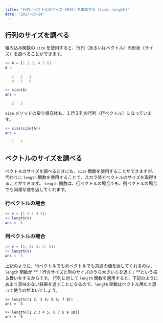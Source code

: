 ```yaml
---
title: "行列／ベクトルのサイズ（形状）を確認する (size、length)"
date: "2017-03-24"
---
```


行列のサイズを調べる
----

組み込み関数の `size` を使用すると、行列（あるいはベクトル）の形状（サイズ）を調べることができます。

~~~ matlab
>> A = [1 2 3; 4 5 6]
A =

   1   2   3
   4   5   6

>> size(A)
ans =

   2   3
~~~

`size` メソッドの戻り値自体も、１行２列の行列（行ベクトル）になっています。

~~~ matlab
>> size(size(A))
ans =

   1   2
~~~


ベクトルのサイズを調べる
----

ベクトルのサイズを調べるときにも、`size` 関数を使用することができますが、代わりに `length` 関数を使用することで、スカラ値でベクトルのサイズを取得することができます。
`length` 関数は、行ベクトルの場合でも、列ベクトルの場合でも同様な値を返してくれます。

### 行ベクトルの場合

~~~ matlab
>> v = [1 2 3 4 5];
>> length(v)
ans =  5
~~~

### 列ベクトルの場合

~~~ matlab
>> v = [1; 2; 3; 4; 5];
>> length(v)
ans =  5
~~~

上記のように、行ベクトルでも列ベクトルでも共通の値を返してくれるのは、`length` 関数が **「行のサイズと列のサイズのうち大きい方を返す」**という振る舞いをするからです。
行列に対して `length` 関数を適用すると、下記のようにあまり意味のない結果を返すことになるので、`length` 関数はベクトル用だと思って使うのがよいでしょう。

~~~
>> length([1 2; 3 4; 5 6; 7 8])
ans =  4

>> length([1 2 3 4 5; 6 7 8 9 10])
ans =  5
~~~

